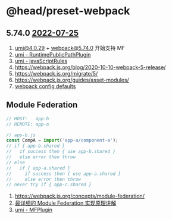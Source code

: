 @head/preset-webpack
==

5.74.0 [2022-07-25](https://github.com/webpack/webpack/releases?page=3)
--

1. umi@4.0.29 + webpack@5.74.0 开始支持 MF
2. [umi - RuntimePublicPathPlugin](https://github.com/umijs/umi/blob/v4.0.42/packages/bundler-webpack/src/plugins/RuntimePublicPathPlugin.ts)
3. [umi - javaScriptRules](https://github.com/umijs/umi/blob/v4.0.74/packages/bundler-webpack/src/config/javaScriptRules.ts)
4. https://webpack.js.org/blog/2020-10-10-webpack-5-release/
5. https://webpack.js.org/migrate/5/
6. https://webpack.js.org/guides/asset-modules/
7. [webpack config defaults](https://github.com/webpack/webpack/blob/v5.74.0/lib/config/defaults.js)

Module Federation
--

```javascript
// HOST:   app-b
// REMOTE: app-a

// app-b.js
const CompA = import('app-a/component-a');
// if { app-b.shared }
//   if success then { use app-b.shared }
//   else error then throw
// else
//   if { app-a.shared }
//     if success then { use app-a.shared }
//     else error then throw
// never try if { app-c.shared }
```

1. https://webpack.js.org/concepts/module-federation/
2. [最详细的 Module Federation 实现原理讲解](https://juejin.cn/post/7151281452716392462)
3. [umi - MFPlugin](https://github.com/umijs/umi/blob/v4.0.42/packages/plugins/src/mf.ts)
